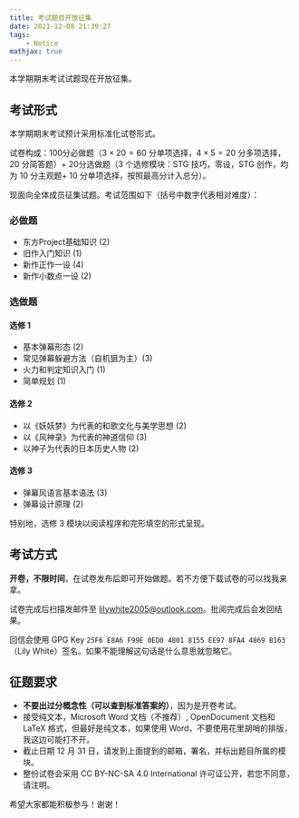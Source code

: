 ```yaml
---
title: 考试题目开放征集
date: 2021-12-08 21:39:27
tags:
    - Notice
mathjax: true
---
```

本学期期末考试试题现在开放征集。

<!-- more --> 

## 考试形式
本学期期末考试预计采用标准化试卷形式。

试卷构成：100分必做题（$3\times 20=60$ 分单项选择，$4\times 5=20$ 分多项选择，$20$ 分简答题）+ 20分选做题（3 个选修模块：STG 技巧，零设，STG 创作，均为 $10$ 分主观题+ $10$ 分单项选择，按照最高分计入总分）。

现面向全体成员征集试题。考试范围如下（括号中数字代表相对难度）：

### 必做题

- 东方Project基础知识 (2)
- 旧作入门知识 (1)
- 新作正作一设 (4)
- 新作小数点一设 (2)

### 选做题

#### 选修 1
- 基本弹幕形态 (2)
- 常见弹幕躲避方法（自机狙为主）(3)
- 火力和判定知识入门 (1)
- 简单规划 (1)

#### 选修 2
- 以《妖妖梦》为代表的和歌文化与美学思想 (2)
- 以《风神录》为代表的神道信仰 (3)
- 以神子为代表的日本历史人物 (2)

#### 选修 3
- 弹幕风语言基本语法 (3)
- 弹幕设计原理 (2)

特别地，选修 3 模块以阅读程序和完形填空的形式呈现。

## 考试方式

**开卷，不限时间**，在试卷发布后即可开始做题。若不方便下载试卷的可以找我来拿。

试卷完成后扫描发邮件至 [lilywhite2005@outlook.com](mailto:lilywhite2005@outlook.com)。批阅完成后会发回结果。

回信会使用 GPG Key `25F6 E8A6 F99E 0ED0 4801 8155 EE97 8FA4 4869 B163` （Lily White）签名。如果不能理解这句话是什么意思就忽略它。

## 征题要求

- **不要出过分概念性（可以查到标准答案的）**，因为是开卷考试。
- 接受纯文本，Microsoft Word 文档（不推荐）, OpenDocument 文档和 LaTeX  格式，但最好是纯文本，如果使用 Word，不要使用花里胡哨的排版，我这边可能打不开。
- 截止日期 12 月 31 日，请发到上面提到的邮箱，署名，并标出题目所属的模块。
- 整份试卷会采用 CC BY-NC-SA 4.0 International 许可证公开，若您不同意，请注明。


希望大家都能积极参与！谢谢！
